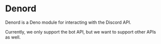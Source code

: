 # Denord

Denord is a Deno module for interacting with the Discord API.

Currently, we only support the bot API, but we want to support other APIs as well.
